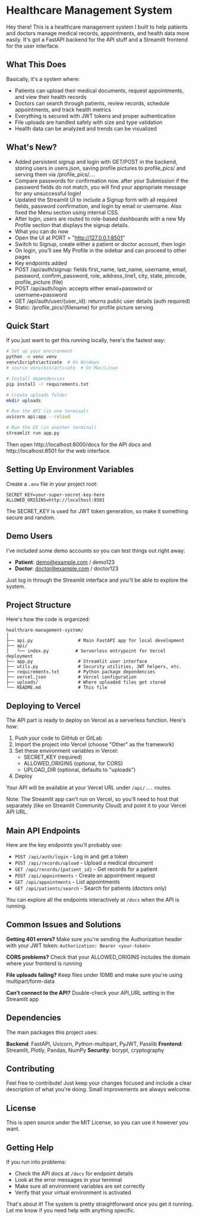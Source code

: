 # Healthcare Management System

Hey there! This is a healthcare management system I built to help patients and doctors manage medical records, appointments, and health data more easily. It's got a FastAPI backend for the API stuff and a Streamlit frontend for the user interface.

## What This Does

Basically, it's a system where:
- Patients can upload their medical documents, request appointments, and view their health records
- Doctors can search through patients, review records, schedule appointments, and track health metrics
- Everything is secured with JWT tokens and proper authentication
- File uploads are handled safely with size and type validation
- Health data can be analyzed and trends can be visualized

## What's New?

- Added persistent signup and login with GET/POST in the backend, storing users in users.json, saving profile pictures to profile_pics/ and serving them via /profile_pics/....
- Compare passwords for confirmation now. after your Submission if the password fields do not match, you will find your appropriate message for any unsuccessful login!
- Updated the Streamlit UI to include a Signup form with all required fields, password confirmation, and login by email or username. Also fixed the Menu section using internal CSS.
- After login, users are routed to role-based dashboards with a new My Profile section that displays the signup details.
- What you can do now
- Open the UI at PORT = "http://127.0.0.1:8501"
- Switch to Signup, create either a patient or doctor account, then login
- On login, you’ll see My Profile in the sidebar and can proceed to other pages
- Key endpoints added
- POST /api/auth/signup: fields first_name, last_name, username, email, password, confirm_password, role, address_line1, city, state, pincode, profile_picture (file)
- POST /api/auth/login: accepts either email+password or username+password
- GET /api/auth/user/{user_id}: returns public user details (auth required)
- Static: /profile_pics/{filename} for profile picture serving

## Quick Start

If you just want to get this running locally, here's the fastest way:

```bash
# Set up your environment
python -m venv venv
venv\Scripts\activate  # On Windows
# source venv/bin/activate  # On Mac/Linux

# Install dependencies
pip install -r requirements.txt

# Create uploads folder
mkdir uploads

# Run the API (in one terminal)
uvicorn api:app --reload

# Run the UI (in another terminal)
streamlit run app.py
```

Then open http://localhost:8000/docs for the API docs and http://localhost:8501 for the web interface.

## Setting Up Environment Variables

Create a `.env` file in your project root:

```env
SECRET_KEY=your-super-secret-key-here
ALLOWED_ORIGINS=http://localhost:8501
```

The SECRET_KEY is used for JWT token generation, so make it something secure and random.

## Demo Users

I've included some demo accounts so you can test things out right away:

- **Patient**: demo@example.com / demo123
- **Doctor**: doctor@example.com / doctor123

Just log in through the Streamlit interface and you'll be able to explore the system.

## Project Structure

Here's how the code is organized:

```
healthcare-management-system/
│
├── api.py                 # Main FastAPI app for local development
├── api/
│   └── index.py          # Serverless entrypoint for Vercel deployment
├── app.py                 # Streamlit user interface
├── utils.py               # Security utilities, JWT helpers, etc.
├── requirements.txt       # Python package dependencies
├── vercel.json            # Vercel configuration
├── uploads/               # Where uploaded files get stored
└── README.md              # This file
```

## Deploying to Vercel

The API part is ready to deploy on Vercel as a serverless function. Here's how:

1. Push your code to GitHub or GitLab
2. Import the project into Vercel (choose "Other" as the framework)
3. Set these environment variables in Vercel:
   - SECRET_KEY (required)
   - ALLOWED_ORIGINS (optional, for CORS)
   - UPLOAD_DIR (optional, defaults to "uploads")
4. Deploy

Your API will be available at your Vercel URL under `/api/...` routes.

Note: The Streamlit app can't run on Vercel, so you'll need to host that separately (like on Streamlit Community Cloud) and point it to your Vercel API URL.

## Main API Endpoints

Here are the key endpoints you'll probably use:

- `POST /api/auth/login` - Log in and get a token
- `POST /api/records/upload` - Upload a medical document
- `GET /api/records/{patient_id}` - Get records for a patient
- `POST /api/appointments` - Create an appointment request
- `GET /api/appointments` - List appointments
- `GET /api/patients/search` - Search for patients (doctors only)

You can explore all the endpoints interactively at `/docs` when the API is running.

## Common Issues and Solutions

**Getting 401 errors?** Make sure you're sending the Authorization header with your JWT token: `Authorization: Bearer <your-token>`

**CORS problems?** Check that your ALLOWED_ORIGINS includes the domain where your frontend is running

**File uploads failing?** Keep files under 10MB and make sure you're using multipart/form-data

**Can't connect to the API?** Double-check your API_URL setting in the Streamlit app

## Dependencies

The main packages this project uses:

**Backend**: FastAPI, Uvicorn, Python-multipart, PyJWT, Passlib
**Frontend**: Streamlit, Plotly, Pandas, NumPy
**Security**: bcrypt, cryptography

## Contributing

Feel free to contribute! Just keep your changes focused and include a clear description of what you're doing. Small improvements are always welcome.

## License

This is open source under the MIT License, so you can use it however you want.

## Getting Help

If you run into problems:
- Check the API docs at `/docs` for endpoint details
- Look at the error messages in your terminal
- Make sure all environment variables are set correctly
- Verify that your virtual environment is activated

That's about it! The system is pretty straightforward once you get it running. Let me know if you need help with anything specific. 
